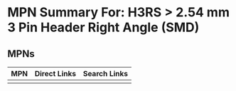 



# MPN Summary For: H3RS > 2.54 mm 3 Pin Header Right Angle (SMD)

## MPNs
  

|MPN|Direct Links|Search Links|
| :--- | :--- | :--- |
||||
